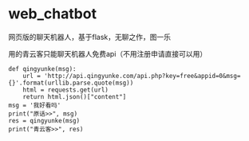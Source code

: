 # web_chatbot
网页版的聊天机器人，基于flask，无聊之作，图一乐

用的青云客只能聊天机器人免费api（不用注册申请直接可以用）

```
def qingyunke(msg):
    url = 'http://api.qingyunke.com/api.php?key=free&appid=0&msg={}'.format(urllib.parse.quote(msg))
    html = requests.get(url)
    return html.json()["content"]
msg = '我好看吗'
print("原话>>", msg)
res = qingyunke(msg)
print("青云客>>", res)
```
